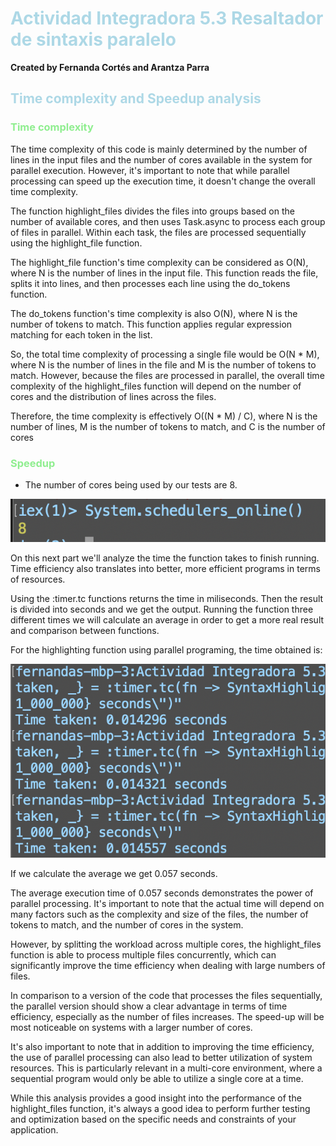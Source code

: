 # <span style = "color: lightblue;"> Actividad Integradora 5.3 Resaltador de sintaxis paralelo </span>

**Created by Fernanda Cortés and Arantza Parra**

## <span style = "color: lightblue;"> Time complexity and Speedup analysis </span>

### <span style = "color: lightgreen;"> Time complexity </span>

The time complexity of this code is mainly determined by the number of lines in the input files and the number of cores available in the system for parallel execution. However, it's important to note that while parallel processing can speed up the execution time, it doesn't change the overall time complexity.

The function highlight_files divides the files into groups based on the number of available cores, and then uses Task.async to process each group of files in parallel. Within each task, the files are processed sequentially using the highlight_file function.

The highlight_file function's time complexity can be considered as O(N), where N is the number of lines in the input file. This function reads the file, splits it into lines, and then processes each line using the do_tokens function.

The do_tokens function's time complexity is also O(N), where N is the number of tokens to match. This function applies regular expression matching for each token in the list.

So, the total time complexity of processing a single file would be O(N * M), where N is the number of lines in the file and M is the number of tokens to match. However, because the files are processed in parallel, the overall time complexity of the highlight_files function will depend on the number of cores and the distribution of lines across the files.

Therefore, the time complexity is effectively O((N * M) / C), where N is the number of lines, M is the number of tokens to match, and C is the number of cores

### <span style = "color: lightgreen;"> Speedup </span>
- The number of cores being used by our tests are 8.

![cores](/TAREAS/Actividad%20Integradora%205.3%20Resaltador%20de%20sintaxis%20paralelo/images/cores.png)

 On this next part we'll analyze the time the function takes to finish running. Time efficiency also translates into better, more efficient programs in terms of resources.

Using the :timer.tc functions returns the time in miliseconds. Then the result is divided into seconds and we get the output. 
Running the function three different times we will calculate an average in order to get a more real result and comparison between functions. 

For the highlighting function using parallel programing, the time obtained is:

![1st function time](/TAREAS/Actividad%20Integradora%205.3%20Resaltador%20de%20sintaxis%20paralelo/images/1st.png)

If we calculate the average we get 0.057 seconds. 

The average execution time of 0.057 seconds demonstrates the power of parallel processing. It's important to note that the actual time will depend on many factors such as the complexity and size of the files, the number of tokens to match, and the number of cores in the system.

However, by splitting the workload across multiple cores, the highlight_files function is able to process multiple files concurrently, which can significantly improve the time efficiency when dealing with large numbers of files.

In comparison to a version of the code that processes the files sequentially, the parallel version should show a clear advantage in terms of time efficiency, especially as the number of files increases. The speed-up will be most noticeable on systems with a larger number of cores.

It's also important to note that in addition to improving the time efficiency, the use of parallel processing can also lead to better utilization of system resources. This is particularly relevant in a multi-core environment, where a sequential program would only be able to utilize a single core at a time.

While this analysis provides a good insight into the performance of the highlight_files function, it's always a good idea to perform further testing and optimization based on the specific needs and constraints of your application.

